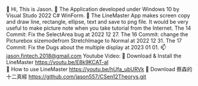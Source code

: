 👋 Hi, This is Jason.
👀 The Application developed under Windows 10 by Visual Studo 2022  C# WinForm.
💞️ The LineMaster App makes screen copy and draw line, rectangle, ellipse, text and save to png file. 
    It would be very useful to make picture note when you take tutorial from the Internet. 
    The 14 Commit: Fix the SelectArea bug at 2022 12 27.
    The 16 Commit: change the Picturebox sizemodefrom StretchImage to Normal at 2022 12 31.
    The 17 Commit: Fix the Dugs about the multiple display at 2023 01 01.
📫 jason.fintech.2018@gmail.com
Youtube Video: 
👀 Download & Install the LineMaster  https://youtu.be/E8k9KCAT-aI  
👀 How to use LineMaster https://youtu.be/hUfa_ubURVk
👀 Download 蔡森的十二真經 https://github.com/jason557/CSen12Theorys.git

